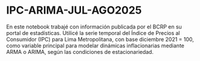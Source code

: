 # IPC-ARIMA-JUL-AGO2025
En este notebook trabajé con información publicada por el BCRP en su portal de estadísticas. Utilicé la serie temporal del Índice de Precios al Consumidor (IPC) para Lima Metropolitana, con base diciembre 2021 = 100, como variable principal para modelar dinámicas inflacionarias mediante ARMA o ARIMA, según las condiciones de estacionariedad. 
